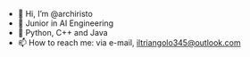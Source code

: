 - 👋 Hi, I’m @archiristo
- 👀 Junior in AI Engineering
- 🌱 Python, C++ and Java
- 📫 How to reach me: via e-mail, iltriangolo345@outlook.com

<!---
iriskc/iriskc is a ✨ special ✨ repository because its `README.md` (this file) appears on your GitHub profile.
You can click the Preview link to take a look at your changes.
--->
